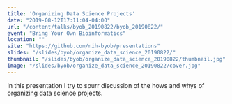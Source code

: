 ```yaml
---
title: 'Organizing Data Science Projects'
date: "2019-08-12T17:11:04-04:00"
url: "/content/talks/byob_20190822/byob_20190822/"
event: "Bring Your Own Bioinformatics"
location: ""
site: "https://github.com/nih-byob/presentations"
slides: "/slides/byob/organize_data_science_20190822/"
thumbnail: "/slides/byob/organize_data_science_20190822/thumbnail.jpg"
image: "/slides/byob/organize_data_science_20190822/cover.jpg"
---
```


In this presentation I try to spurr discussion of the hows and whys of organizing data science projects.
